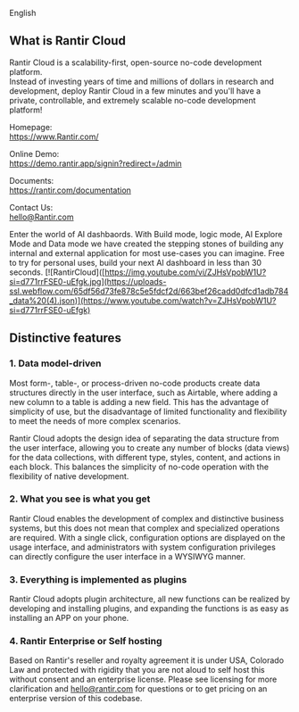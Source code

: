English 


## What is Rantir Cloud

Rantir Cloud is a scalability-first, open-source no-code development platform.   
Instead of investing years of time and millions of dollars in research and development, deploy Rantir Cloud in a few minutes and you'll have a private, controllable, and extremely scalable no-code development platform!

Homepage:  
https://www.Rantir.com/  

Online Demo:  
https://demo.rantir.app/signin?redirect=/admin

Documents:  
https://rantir.com/documentation

Contact Us:  
hello@Rantir.com

Enter the world of AI dashbaords. With Build mode, logic mode, AI Explore Mode and Data mode we have created the stepping stones of building any internal and external application for most use-cases you can imagine. Free to try for personal uses, build your next AI dashboard in less than 30 seconds. 
[![RantirCloud]([https://img.youtube.com/vi/ZJHsVpobW1U?si=d771rrFSE0-uEfgk.jpg](https://uploads-ssl.webflow.com/65df56d73fe878c5e5fdcf2d/663bef26cadd0dfcd1adb784_data%20(4).json)](https://www.youtube.com/watch?v=ZJHsVpobW1U?si=d771rrFSE0-uEfgk)

## Distinctive features

### 1. Data model-driven

Most form-, table-, or process-driven no-code products create data structures directly in the user interface, such as Airtable, where adding a new column to a table is adding a new field. This has the advantage of simplicity of use, but the disadvantage of limited functionality and flexibility to meet the needs of more complex scenarios.

Rantir Cloud adopts the design idea of separating the data structure from the user interface, allowing you to create any number of blocks (data views) for the data collections, with different type, styles, content, and actions in each block. This balances the simplicity of no-code operation with the flexibility of native development.


### 2. What you see is what you get

Rantir Cloud enables the development of complex and distinctive business systems, but this does not mean that complex and specialized operations are required. With a single click, configuration options are displayed on the usage interface, and administrators with system configuration privileges can directly configure the user interface in a WYSIWYG manner.


### 3. Everything is implemented as plugins

Rantir Cloud adopts plugin architecture, all new functions can be realized by developing and installing plugins, and expanding the functions is as easy as installing an APP on your phone.

### 4. Rantir Enterprise or Self hosting

Based on Rantir's reseller and royalty agreement it is under USA, Colorado Law and protected with rigidity that you are not aloud to self host this without consent and an enterprise license. Please see licensing for more clarification and hello@rantir.com for questions or to get pricing on an enterprise version of this codebase.

